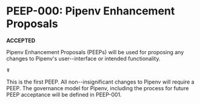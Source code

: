 # PEEP-000: Pipenv Enhancement Proposals

**ACCEPTED**

Pipenv Enhancement Proposals (PEEPs) will be used for proposing any changes to Pipenv's user--interface or intended functionality.

☤

This is the first PEEP. All non--insignificant changes to Pipenv will require a PEEP. The governance model for Pipenv, including the process for future PEEP acceptance will be defined in PEEP-001.
